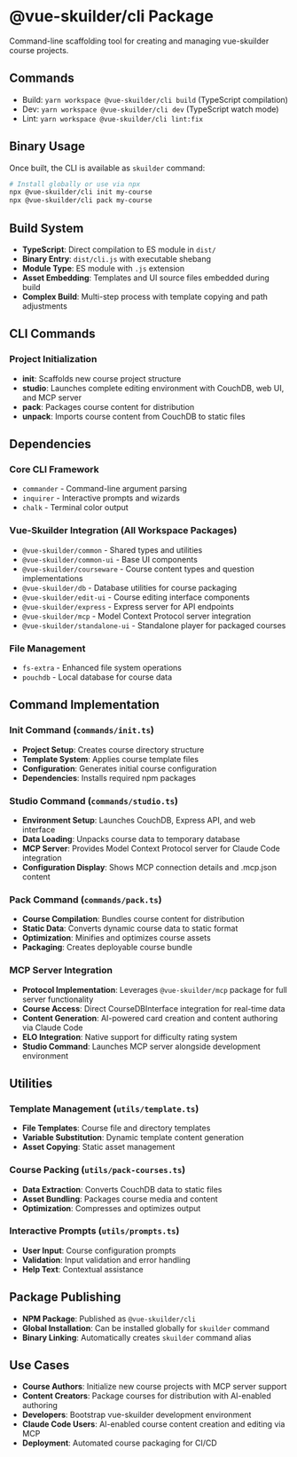 # @vue-skuilder/cli Package

Command-line scaffolding tool for creating and managing vue-skuilder course projects.

## Commands
- Build: `yarn workspace @vue-skuilder/cli build` (TypeScript compilation)
- Dev: `yarn workspace @vue-skuilder/cli dev` (TypeScript watch mode)
- Lint: `yarn workspace @vue-skuilder/cli lint:fix`

## Binary Usage
Once built, the CLI is available as `skuilder` command:
```bash
# Install globally or use via npx
npx @vue-skuilder/cli init my-course
npx @vue-skuilder/cli pack my-course
```

## Build System
- **TypeScript**: Direct compilation to ES module in `dist/`
- **Binary Entry**: `dist/cli.js` with executable shebang
- **Module Type**: ES module with `.js` extension
- **Asset Embedding**: Templates and UI source files embedded during build
- **Complex Build**: Multi-step process with template copying and path adjustments

## CLI Commands

### Project Initialization
- **init**: Scaffolds new course project structure
- **studio**: Launches complete editing environment with CouchDB, web UI, and MCP server
- **pack**: Packages course content for distribution
- **unpack**: Imports course content from CouchDB to static files

## Dependencies

### Core CLI Framework
- `commander` - Command-line argument parsing
- `inquirer` - Interactive prompts and wizards
- `chalk` - Terminal color output

### Vue-Skuilder Integration (All Workspace Packages)
- `@vue-skuilder/common` - Shared types and utilities
- `@vue-skuilder/common-ui` - Base UI components
- `@vue-skuilder/courseware` - Course content types and question implementations
- `@vue-skuilder/db` - Database utilities for course packaging
- `@vue-skuilder/edit-ui` - Course editing interface components
- `@vue-skuilder/express` - Express server for API endpoints
- `@vue-skuilder/mcp` - Model Context Protocol server integration
- `@vue-skuilder/standalone-ui` - Standalone player for packaged courses

### File Management
- `fs-extra` - Enhanced file system operations
- `pouchdb` - Local database for course data

## Command Implementation

### Init Command (`commands/init.ts`)
- **Project Setup**: Creates course directory structure
- **Template System**: Applies course template files
- **Configuration**: Generates initial course configuration
- **Dependencies**: Installs required npm packages

### Studio Command (`commands/studio.ts`)
- **Environment Setup**: Launches CouchDB, Express API, and web interface
- **Data Loading**: Unpacks course data to temporary database
- **MCP Server**: Provides Model Context Protocol server for Claude Code integration
- **Configuration Display**: Shows MCP connection details and .mcp.json content

### Pack Command (`commands/pack.ts`)
- **Course Compilation**: Bundles course content for distribution
- **Static Data**: Converts dynamic course data to static format
- **Optimization**: Minifies and optimizes course assets
- **Packaging**: Creates deployable course bundle

### MCP Server Integration
- **Protocol Implementation**: Leverages `@vue-skuilder/mcp` package for full server functionality
- **Course Access**: Direct CourseDBInterface integration for real-time data
- **Content Generation**: AI-powered card creation and content authoring via Claude Code
- **ELO Integration**: Native support for difficulty rating system
- **Studio Command**: Launches MCP server alongside development environment

## Utilities

### Template Management (`utils/template.ts`)
- **File Templates**: Course file and directory templates
- **Variable Substitution**: Dynamic template content generation
- **Asset Copying**: Static asset management

### Course Packing (`utils/pack-courses.ts`)
- **Data Extraction**: Converts CouchDB data to static files
- **Asset Bundling**: Packages course media and content
- **Optimization**: Compresses and optimizes output

### Interactive Prompts (`utils/prompts.ts`)
- **User Input**: Course configuration prompts
- **Validation**: Input validation and error handling
- **Help Text**: Contextual assistance

## Package Publishing
- **NPM Package**: Published as `@vue-skuilder/cli`
- **Global Installation**: Can be installed globally for `skuilder` command
- **Binary Linking**: Automatically creates `skuilder` command alias

## Use Cases
- **Course Authors**: Initialize new course projects with MCP server support
- **Content Creators**: Package courses for distribution with AI-enabled authoring
- **Developers**: Bootstrap vue-skuilder development environment
- **Claude Code Users**: AI-enabled course content creation and editing via MCP
- **Deployment**: Automated course packaging for CI/CD